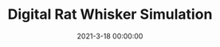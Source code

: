 ---
layout: post
title: Digital Rat Whisker Simulation
permalink: /digital_rat/
date: 2021-3-18 00:00:00
image: fire.jpg
tags: [C++, BulletPhysics, Whikser, Rat, Simulation]
---